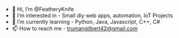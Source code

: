 - 👋 Hi, I’m @FeatheryKnife
- 👀 I’m interested in - Small diy web apps, automation, IoT Projects
- 🌱 I’m currently learning - Python, Java, Javascript, C++, C#
- 📫 How to reach me - trumangilbert42@gmail.com
